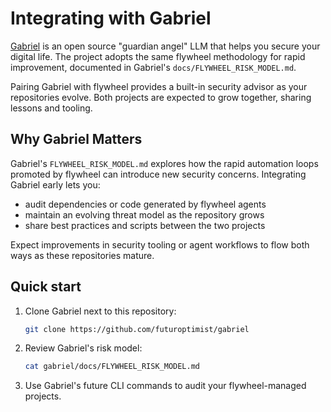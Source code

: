 # Integrating with Gabriel

[Gabriel](https://github.com/futuroptimist/gabriel) is an open source "guardian angel" LLM that helps you secure your digital life. The project adopts the same flywheel methodology for rapid improvement, documented in Gabriel's `docs/FLYWHEEL_RISK_MODEL.md`.

Pairing Gabriel with flywheel provides a built-in security advisor as your repositories evolve. Both projects are expected to grow together, sharing lessons and tooling.

## Why Gabriel Matters

Gabriel's `FLYWHEEL_RISK_MODEL.md` explores how the rapid automation loops promoted by flywheel can introduce new security concerns. Integrating Gabriel early lets you:

- audit dependencies or code generated by flywheel agents
- maintain an evolving threat model as the repository grows
- share best practices and scripts between the two projects

Expect improvements in security tooling or agent workflows to flow both ways as these repositories mature.

## Quick start

1. Clone Gabriel next to this repository:
   ```bash
   git clone https://github.com/futuroptimist/gabriel
   ```
2. Review Gabriel's risk model:
   ```bash
   cat gabriel/docs/FLYWHEEL_RISK_MODEL.md
   ```
3. Use Gabriel's future CLI commands to audit your flywheel-managed projects.

